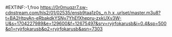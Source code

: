 #EXTINF:-1,froo
https://0r0muqzr7.sw-cdnstream.com/hls2/01/02535/ensb9taa1z0s_,n,h,x,.urlset/master.m3u8?t=BA2HtpyAn-eRbakdkYSNy7YhEfXhepru-zxkUXv3W-U&s=1704227989&e=129600&f=12675497&srv=ryjrfokarusb&i=0.4&sp=500&p1=ryjrfokarusb&p2=ryjrfokarusb&asn=7303
